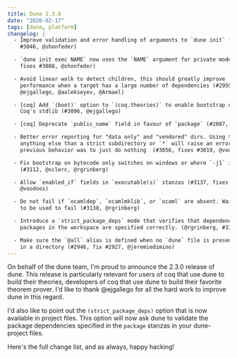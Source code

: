```yaml
---
title: Dune 2.3.0
date: "2020-02-17"
tags: [dune, platform]
changelog: |
  - Improve validation and error handling of arguments to `dune init` (#3103, fixes
    #3046, @shonfeder)

  - `dune init exec NAME` now uses the `NAME` argument for private modules (#3103,
    fixes #3088, @shonfeder)

  - Avoid linear walk to detect children, this should greatly improve
    performance when a target has a large number of dependencies (#2959,
    @ejgallego, @aalekseyev, @Armael)

  - [coq] Add `(boot)` option to `(coq.theories)` to enable bootstrap of
    Coq's stdlib (#3096, @ejgallego)

  - [coq] Deprecate `public_name` field in favour of `package` (#2087, @ejgallego)

  - Better error reporting for "data only" and "vendored" dirs. Using these with
    anything else than a strict subdirectory or `*` will raise an error. The
    previous behavior was to just do nothing  (#3056, fixes #3019, @voodoos)

  - Fix bootstrap on bytecode only switches on windows or where `-j1` is set.
    (#3112, @xclerc, @rgrinberg)

  - Allow `enabled_if` fields in `executable(s)` stanzas (#3137, fixes #1690
    @voodoos)

  - Do not fail if `ocamldep`, `ocamlmklib`, or `ocaml` are absent. Wait for them
    to be used to fail (#3138, @rgrinberg)

  - Introduce a `strict_package_deps` mode that verifies that dependencies between
    packages in the workspace are specified correctly. (@rgrinberg, #3117)

  - Make sure the `@all` alias is defined when no `dune` file is present
    in a directory (#2946, fix #2927, @jeremiedimino)
---
```


On behalf of the dune team, I'm proud to announce the 2.3.0 release of dune. This release is particularly relevant for users of coq that use dune to build their theories, developers of coq that use dune to build their favorite theorem prover. I'd like to thank @ejgallego for all the hard work to improve dune in this regard.

I'd also like to point out the `(strict_package_deps)` option that is now available in project files. This option will now ask dune to validate the package dependencies specified in the `package` stanzas in your dune-project files.

Here's the full change list, and as always, happy hacking!
